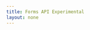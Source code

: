 ```yaml
---
title: Forms API Experimental
layout: none
--- 
```


<RedoclyAPIBlock src='https://api.redocly.com/registry/bundle/adobe-developers/AEM-forms/experimental/openapi.yaml?branch=prod' typography='fontFamily: `"Source Sans Pro", sans-serif`' />